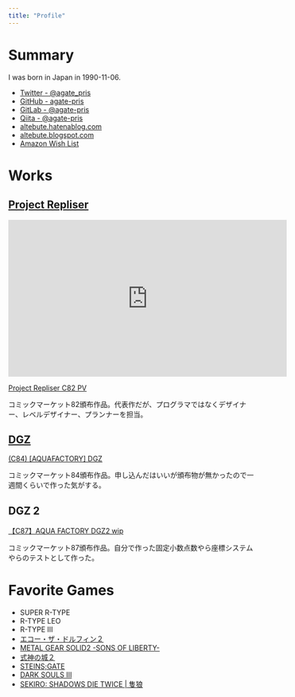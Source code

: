 ```yaml
---
title: "Profile"
---
```


# Summary

I was born in Japan in 1990-11-06.

- [Twitter - @agate_pris](https://twitter.com/agate_pris)
- [GitHub - agate-pris](https://github.com/agate-pris)
- [GitLab - @agate-pris](https://gitlab.com/agate-pris)
- [Qiita - @agate-pris](https://qiita.com/agate-pris)
- [altebute.hatenablog.com](https://altebute.hatenablog.com/)
- [altebute.blogspot.com](http://altebute.blogspot.com/)
- [Amazon Wish List](https://www.amazon.co.jp/registry/wishlist/MNV541VIJ66S)

# Works

## [Project Repliser](http://www.aquafactory.x0.com/repliser/)

<p><iframe width="560" height="315" src="https://www.youtube.com/embed/qj2tbuR8pXQ" frameborder="0" allow="accelerometer; autoplay; encrypted-media; gyroscope; picture-in-picture" allowfullscreen></iframe></p>

<p><script type="application/javascript" src="https://embed.nicovideo.jp/watch/sm18556664/script?w=640&h=360"></script><noscript><a href="https://www.nicovideo.jp/watch/sm18556664">Project Repliser C82 PV</a></noscript></p>

コミックマーケット82頒布作品。代表作だが、プログラマではなくデザイナー、レベルデザイナー、プランナーを担当。

## [DGZ](http://www.vector.co.jp/soft/winnt/game/se504569.html)

<p><script type="application/javascript" src="https://embed.nicovideo.jp/watch/sm21555776/script?w=640&h=360"></script><noscript><a href="https://www.nicovideo.jp/watch/sm21555776">(C84) [AQUAFACTORY] DGZ</a></noscript></p>

コミックマーケット84頒布作品。申し込んだはいいが頒布物が無かったので一週間くらいで作った気がする。

## DGZ 2

<p><script type="application/javascript" src="https://embed.nicovideo.jp/watch/sm25220052/script?w=640&h=360"></script><noscript><a href="https://www.nicovideo.jp/watch/sm25220052">【C87】AQUA FACTORY DGZ2 wip</a></noscript></p>

コミックマーケット87頒布作品。自分で作った固定小数点数やら座標システムやらのテストとして作った。

# Favorite Games

- SUPER R-TYPE
- R-TYPE LEO
- R-TYPE III
- [エコー・ザ・ドルフィン２](http://vc.sega.jp/vc_ecco2/)
- [METAL GEAR SOLID2 -SONS OF LIBERTY-](https://www.konami.com/mg/archive/mgs2/)
- [式神の城２](http://www.alfasystem.net/game/shiki2/)
- [STEINS;GATE](http://steinsgate.jp/)
- [DARK SOULS Ⅲ](https://www.darksouls.jp/detail_ds3_tffe.html)
- [SEKIRO: SHADOWS DIE TWICE | 隻狼](https://www.sekiro.jp/)
